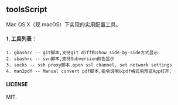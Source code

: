 ## toolsScript

Mac OS X（现 macOS）下实现的实用配置工具。

#### 1. 工具列表：

```
1. gbashrc -- git脚本,支持git diff和show side-by-side方式显示
2. sbashrc -- svn脚本,支持Subversion颜色显示
3. socks -- ssh proxy脚本,open ssl channel, set network settings
4. man2pdf -- Manual convert pdf脚本,指令说明以pdf格式用预览App打开.
```

#### LICENSE
MIT.
